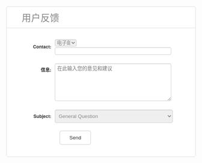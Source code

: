 <!DOCTYPE html>
<html lang="en">
<head>
    <meta charset="UTF-8">
    <title>report</title>
    <style type="text/css">
        .Content-Main{
            max-width: 500px;
            margin: auto;
            margin-top: 50px;
            padding: 20px 30px 20px 30px;
            font: 12px "Helvetica Neue", Helvetica, Arial, sans-serif;
            text-shadow: 1px 1px 1px #FFF;
            border: 1px solid #DDD;
            border-radius: 5px;
            color: #888;
            background: #FFF;
        }
        .Content-Main h1{
            display: block;
            padding: 0px 0px 10px 40px;
            margin: -10px -30px 30px -30px;
            font: 25px "Helvetica Neue", Helvetica, Arial, sans-serif;
            border-bottom: 1px solid #DADADA;
            color: #888;
        }
        .Content-Main h1>span{
            display: block;
            font-size: 11px;
        }
        .Content-Main label{
            display: block;
            margin: 0px 0px 5px;
        }
        .Content-Main label>span{
            float: left;
            width: 20%;
            padding-right: 10px;
            margin-top: 10px;
            font-family: "Helvetica Neue", Helvetica, Arial, sans-serif;
            font-weight: bold;
            text-align: right;
            color: #333;
        }
        .Content-Main input[type="text"],.Content-Main textarea{
            width: 70%;
            height: 20px;
            padding: 5px 0px 5px 5px;
            margin-bottom: 16px;
            margin-right: 6px;
            margin-top: 2px;
            line-height: 15px;
            border-radius: 4px;
            border: 1px solid #CCC;
            color: #888;
            -webkit-border-radius: 4px;
            -moz-border-radius: 4px;
            -webkit-box-shadow: inset 0 1px 1px rgba(0, 0, 0, 0.075);
            box-shadow: inset 0 1px 1px rgba(0, 0, 0, 0.075);
            -moz-box-shadow: inset 0 1px 1px rgba(0, 0, 0, 0.075);
        }
        .select1{
            width: 71%;
            height: 35px;
            margin-bottom: 16px;
            margin-right: 6px;
            margin-top: 2px;
            line-height: 15px;
            padding: 5px 0px 5px 5px;
            border-radius: 4px;
            border: 1px solid #CCC;
            color: #888;
            -webkit-border-radius: 4px;
            -moz-border-radius: 4px;
            -webkit-box-shadow: inset 0 1px 1px rgba(0, 0, 0, 0.075);
            box-shadow: inset 0 1px 1px rgba(0, 0, 0, 0.075);
            -moz-box-shadow: inset 0 1px 1px rgba(0, 0, 0, 0.075);
        }
        .select2{
            width: 13%;
            border-radius: 4px;
            border: 1px solid #CCC;
            color: #888;
            -webkit-border-radius: 4px;
            -moz-border-radius: 4px;
            -webkit-box-shadow: inset 0 1px 1px rgba(0, 0, 0, 0.075);
            box-shadow: inset 0 1px 1px rgba(0, 0, 0, 0.075);
            -moz-box-shadow: inset 0 1px 1px rgba(0, 0, 0, 0.075);
        }
        .Content-Main textarea{
            width: 70%;
            height: 100px;
            padding: 5px 0px 0px 5px;
        }
        .button{
            padding: 10px 25px 10px 25px;
            margin-left: 111px;
            border-radius: 4px;
            border:1px solid #CCC;
            background: #FFF;
            color: #333;
        }
        .button:hover{
            color: #333;
            background-color: #EBEBEB;
            border-color: #ADADAD;
        }
    </style>
</head>
<body>
<div class="Content-Main">
    <div class="Content-Main1">
        <h1>用户反馈</h1>
    </div>
    <form action="" method="post" class="form-report">
        <label>
            <span>Contact:</span>
            <select name="select2" class="select2">
                <option value="Email">电子邮件</option>
                <option value="Phone">手机号码</option>
                <option value="QQ">QQ号码</option>
            </select>
            <input type="text" placeholder="">
        </label>
        <label>
            <span>信息:</span>
            <textarea id="mesaage" name="message" placeholder="在此输入您的意见和建议"></textarea>
        </label>
        <label>
            <span>Subject:</span>
            <select name="select1" class="select1">
                <option value="Job Inquiry“>Job Inquiry</option>
                <option value="General Question">General Question</option>
            </select>
        </label>
        <label>
            <input type="button" class="button" value="Send">
        </label>
    </form>
</div>
</body>
</html>
